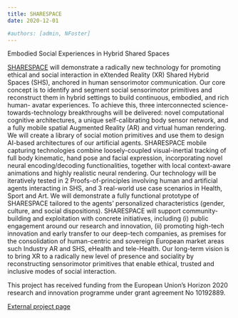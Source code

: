 ```yaml
---
title: SHARESPACE
date: 2020-12-01

#authors: [admin, NFoster]
---
```


Embodied Social Experiences in Hybrid Shared Spaces

<!--more-->

[SHARESPACE](https://sharespace.eu) will demonstrate a radically new technology for promoting ethical and social interaction in eXtended Reality (XR) Shared Hybrid Spaces (SHS), anchored in human sensorimotor communication. Our core concept is to identify and segment social sensorimotor primitives and reconstruct them in hybrid settings to build continuous, embodied, and rich human- avatar experiences. To achieve this, three interconnected science-towards-technology breakthroughs will be delivered: novel computational cognitive architectures, a unique self-calibrating body sensor network, and a fully mobile spatial Augmented Reality (AR) and virtual human rendering. We will create a library of social motion primitives and use them to design AI-based architectures of our artificial agents. SHARESPACE mobile capturing technologies combine loosely-coupled visual-inertial tracking of full body kinematic, hand pose and facial expression, incorporating novel neural encoding/decoding functionalities, together with local context-aware animations and highly realistic neural rendering. Our technology will be iteratively tested in 2 Proofs-of-principles involving human and artificial agents interacting in SHS, and 3 real-world use case scenarios in Health, Sport and Art. We will demonstrate a fully functional prototype of SHARESPACE tailored to the agents’ personalized characteristics (gender, culture, and social dispositions). SHARESPACE will support community-building and exploitation with concrete initiatives, including (i) public engagement around our research and innovation, (ii) promoting high-tech innovation and early transfer to our deep-tech companies, as premises for the consolidation of human-centric and sovereign European market areas such Industry AR and SHS, eHealth and tele-Health. Our long-term vision is to bring XR to a radically new level of presence and sociality by reconstructing sensorimotor primitives that enable ethical, trusted and inclusive modes of social interaction.

This project has received funding from the European Union’s Horizon 2020 research and innovation  programme under grant agreement No 10192889.

[External project page](https://sharespace.eu)
